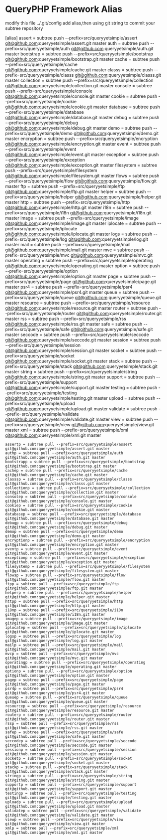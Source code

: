 # QueryPHP Framework Alias

modify this file ../.git/config add alias,then using git string to commit your subtree repository

[alias]
    assert = subtree push --prefix=src/queryyetsimple/assert git@github.com:queryyetsimple/assert.git master
    auth = subtree push --prefix=src/queryyetsimple/auth git@github.com:queryyetsimple/auth.git master
    bootstrap = subtree push --prefix=src/queryyetsimple/bootstrap git@github.com:queryyetsimple/bootstrap.git master
    cache = subtree push --prefix=src/queryyetsimple/cache git@github.com:queryyetsimple/cache.git master
    classs = subtree push --prefix=src/queryyetsimple/classs git@github.com:queryyetsimple/classs.git master
    collection = subtree push --prefix=src/queryyetsimple/collection git@github.com:queryyetsimple/collection.git master
    console = subtree push --prefix=src/queryyetsimple/console git@github.com:queryyetsimple/console.git master
    cookie = subtree push --prefix=src/queryyetsimple/cookie git@github.com:queryyetsimple/cookie.git master
    database = subtree push --prefix=src/queryyetsimple/database git@github.com:queryyetsimple/database.git master
    debug = subtree push --prefix=src/queryyetsimple/debug git@github.com:queryyetsimple/debug.git master
    demo = subtree push --prefix=src/queryyetsimple/demo git@github.com:queryyetsimple/demo.git master
    encryption = subtree push --prefix=src/queryyetsimple/encryption git@github.com:queryyetsimple/encryption.git master
    event = subtree push --prefix=src/queryyetsimple/event git@github.com:queryyetsimple/event.git master
    exception = subtree push --prefix=src/queryyetsimple/exception git@github.com:queryyetsimple/exception.git master
    filesystem = subtree push --prefix=src/queryyetsimple/filesystem git@github.com:queryyetsimple/filesystem.git master
    flows = subtree push --prefix=src/queryyetsimple/flow git@github.com:queryyetsimple/flow.git master
    ftp = subtree push --prefix=src/queryyetsimple/ftp git@github.com:queryyetsimple/ftp.git master
    helper = subtree push --prefix=src/queryyetsimple/helper git@github.com:queryyetsimple/helper.git master
    http = subtree push --prefix=src/queryyetsimple/http git@github.com:queryyetsimple/http.git master
    i18n = subtree push --prefix=src/queryyetsimple/i18n git@github.com:queryyetsimple/i18n.git master
    image = subtree push --prefix=src/queryyetsimple/image git@github.com:queryyetsimple/image.git master
    iplocate = subtree push --prefix=src/queryyetsimple/iplocate git@github.com:queryyetsimple/iplocate.git master
    logs = subtree push --prefix=src/queryyetsimple/log git@github.com:queryyetsimple/log.git master
    mail = subtree push --prefix=src/queryyetsimple/mail git@github.com:queryyetsimple/mail.git master
    mvc = subtree push --prefix=src/queryyetsimple/mvc git@github.com:queryyetsimple/mvc.git master
    operating = subtree push --prefix=src/queryyetsimple/operating git@github.com:queryyetsimple/operating.git master
    option = subtree push --prefix=src/queryyetsimple/option git@github.com:queryyetsimple/option.git master
    page = subtree push --prefix=src/queryyetsimple/page git@github.com:queryyetsimple/page.git master
    psr4 = subtree push --prefix=src/queryyetsimple/psr4 git@github.com:queryyetsimple/psr4.git master
    queue = subtree push --prefix=src/queryyetsimple/queue git@github.com:queryyetsimple/queue.git master
    resource = subtree push --prefix=src/queryyetsimple/resource git@github.com:queryyetsimple/resource.git master
    router = subtree push --prefix=src/queryyetsimple/router git@github.com:queryyetsimple/router.git master
    rss = subtree push --prefix=src/queryyetsimple/rss git@github.com:queryyetsimple/rss.git master
    safe = subtree push --prefix=src/queryyetsimple/safe git@github.com:queryyetsimple/safe.git master
    seccode = subtree push --prefix=src/queryyetsimple/seccode git@github.com:queryyetsimple/seccode.git master
    session = subtree push --prefix=src/queryyetsimple/session git@github.com:queryyetsimple/session.git master
    socket = subtree push --prefix=src/queryyetsimple/socket git@github.com:queryyetsimple/socket.git master
    stack = subtree push --prefix=src/queryyetsimple/stack git@github.com:queryyetsimple/stack.git master
    string = subtree push --prefix=src/queryyetsimple/string git@github.com:queryyetsimple/string.git master
    support = subtree push --prefix=src/queryyetsimple/support git@github.com:queryyetsimple/support.git master
    testing = subtree push --prefix=src/queryyetsimple/testing git@github.com:queryyetsimple/testing.git master
    upload = subtree push --prefix=src/queryyetsimple/upload git@github.com:queryyetsimple/upload.git master
    validate = subtree push --prefix=src/queryyetsimple/validate git@github.com:queryyetsimple/validate.git master
    view = subtree push --prefix=src/queryyetsimple/view git@github.com:queryyetsimple/view.git master
    xml = subtree push --prefix=src/queryyetsimple/xml git@github.com:queryyetsimple/xml.git master


    assertp = subtree pull --prefix=src/queryyetsimple/assert git@github.com:queryyetsimple/assert.git master
    authp = subtree pull --prefix=src/queryyetsimple/auth git@github.com:queryyetsimple/auth.git master
    bootstrapp = subtree pull --prefix=src/queryyetsimple/bootstrap git@github.com:queryyetsimple/bootstrap.git master
    cachep = subtree pull --prefix=src/queryyetsimple/cache git@github.com:queryyetsimple/cache.git master
    classsp = subtree pull --prefix=src/queryyetsimple/classs git@github.com:queryyetsimple/classs.git master
    collectionp = subtree pull --prefix=src/queryyetsimple/collection git@github.com:queryyetsimple/collection.git master
    consolep = subtree pull --prefix=src/queryyetsimple/console git@github.com:queryyetsimple/console.git master
    cookiep = subtree pull --prefix=src/queryyetsimple/cookie git@github.com:queryyetsimple/cookie.git master
    databasep = subtree pull --prefix=src/queryyetsimple/database git@github.com:queryyetsimple/database.git master
    debugp = subtree pull --prefix=src/queryyetsimple/debug git@github.com:queryyetsimple/debug.git master
    demop = subtree pull --prefix=src/queryyetsimple/demo git@github.com:queryyetsimple/demo.git master
    encryptionp = subtree pull --prefix=src/queryyetsimple/encryption git@github.com:queryyetsimple/encryption.git master
    eventp = subtree pull --prefix=src/queryyetsimple/event git@github.com:queryyetsimple/event.git master
    exceptionp = subtree pull --prefix=src/queryyetsimple/exception git@github.com:queryyetsimple/exception.git master
    filesystemp = subtree pull --prefix=src/queryyetsimple/filesystem git@github.com:queryyetsimple/filesystem.git master
    flowsp = subtree pull --prefix=src/queryyetsimple/flow git@github.com:queryyetsimple/flow.git master
    ftpp = subtree pull --prefix=src/queryyetsimple/ftp git@github.com:queryyetsimple/ftp.git master
    helperp = subtree pull --prefix=src/queryyetsimple/helper git@github.com:queryyetsimple/helper.git master
    httpp = subtree pull --prefix=src/queryyetsimple/http git@github.com:queryyetsimple/http.git master
    i18np = subtree pull --prefix=src/queryyetsimple/i18n git@github.com:queryyetsimple/i18n.git master
    imagep = subtree pull --prefix=src/queryyetsimple/image git@github.com:queryyetsimple/image.git master
    iplocatep = subtree pull --prefix=src/queryyetsimple/iplocate git@github.com:queryyetsimple/iplocate.git master
    logsp = subtree pull --prefix=src/queryyetsimple/log git@github.com:queryyetsimple/log.git master
    mailp = subtree pull --prefix=src/queryyetsimple/mail git@github.com:queryyetsimple/mail.git master
    mvcp = subtree pull --prefix=src/queryyetsimple/mvc git@github.com:queryyetsimple/mvc.git master
    operatingp = subtree pull --prefix=src/queryyetsimple/operating git@github.com:queryyetsimple/operating.git master
    optionp = subtree pull --prefix=src/queryyetsimple/option git@github.com:queryyetsimple/option.git master
    pagep = subtree pull --prefix=src/queryyetsimple/page git@github.com:queryyetsimple/page.git master
    psr4p = subtree pull --prefix=src/queryyetsimple/psr4 git@github.com:queryyetsimple/psr4.git master
    queuep = subtree pull --prefix=src/queryyetsimple/queue git@github.com:queryyetsimple/queue.git master
    resourcep = subtree pull --prefix=src/queryyetsimple/resource git@github.com:queryyetsimple/resource.git master
    routerp = subtree pull --prefix=src/queryyetsimple/router git@github.com:queryyetsimple/router.git master
    rssp = subtree pull --prefix=src/queryyetsimple/rss git@github.com:queryyetsimple/rss.git master
    safep = subtree pull --prefix=src/queryyetsimple/safe git@github.com:queryyetsimple/safe.git master
    seccodep = subtree pull --prefix=src/queryyetsimple/seccode git@github.com:queryyetsimple/seccode.git master
    sessionp = subtree pull --prefix=src/queryyetsimple/session git@github.com:queryyetsimple/session.git master
    socketp = subtree pull --prefix=src/queryyetsimple/socket git@github.com:queryyetsimple/socket.git master
    stackp = subtree pull --prefix=src/queryyetsimple/stack git@github.com:queryyetsimple/stack.git master
    stringp = subtree pull --prefix=src/queryyetsimple/string git@github.com:queryyetsimple/string.git master
    supportp = subtree pull --prefix=src/queryyetsimple/support git@github.com:queryyetsimple/support.git master
    testingp = subtree pull --prefix=src/queryyetsimple/testing git@github.com:queryyetsimple/testing.git master
    uploadp = subtree pull --prefix=src/queryyetsimple/upload git@github.com:queryyetsimple/upload.git master
    validatep = subtree pull --prefix=src/queryyetsimple/validate git@github.com:queryyetsimple/validate.git master
    viewp = subtree pull --prefix=src/queryyetsimple/view git@github.com:queryyetsimple/view.git master
    xmlp = subtree pull --prefix=src/queryyetsimple/xml git@github.com:queryyetsimple/xml.git master